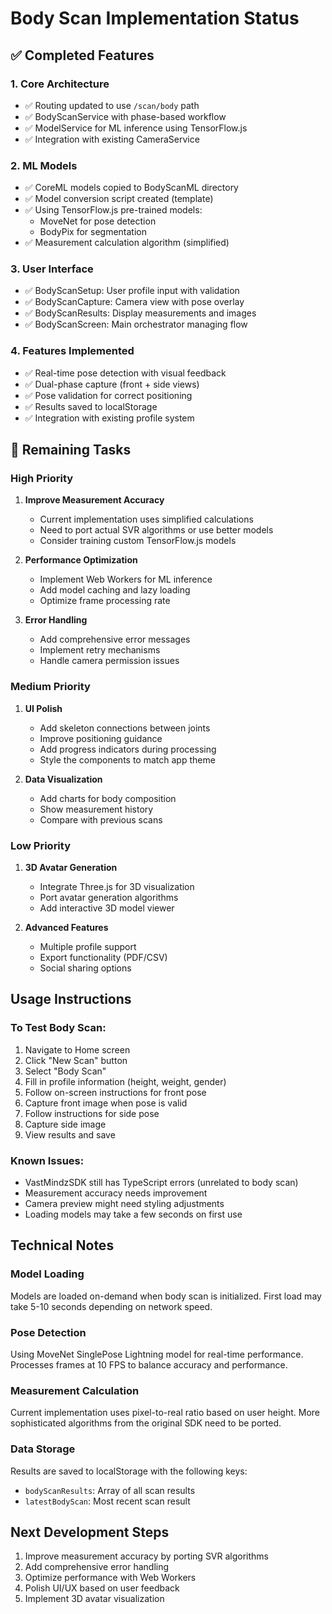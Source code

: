 # Body Scan Implementation Status

## ✅ Completed Features

### 1. Core Architecture
- ✅ Routing updated to use `/scan/body` path
- ✅ BodyScanService with phase-based workflow
- ✅ ModelService for ML inference using TensorFlow.js
- ✅ Integration with existing CameraService

### 2. ML Models
- ✅ CoreML models copied to BodyScanML directory
- ✅ Model conversion script created (template)
- ✅ Using TensorFlow.js pre-trained models:
  - MoveNet for pose detection
  - BodyPix for segmentation
- ✅ Measurement calculation algorithm (simplified)

### 3. User Interface
- ✅ BodyScanSetup: User profile input with validation
- ✅ BodyScanCapture: Camera view with pose overlay
- ✅ BodyScanResults: Display measurements and images
- ✅ BodyScanScreen: Main orchestrator managing flow

### 4. Features Implemented
- ✅ Real-time pose detection with visual feedback
- ✅ Dual-phase capture (front + side views)
- ✅ Pose validation for correct positioning
- ✅ Results saved to localStorage
- ✅ Integration with existing profile system

## 🚧 Remaining Tasks

### High Priority
1. **Improve Measurement Accuracy**
   - Current implementation uses simplified calculations
   - Need to port actual SVR algorithms or use better models
   - Consider training custom TensorFlow.js models

2. **Performance Optimization**
   - Implement Web Workers for ML inference
   - Add model caching and lazy loading
   - Optimize frame processing rate

3. **Error Handling**
   - Add comprehensive error messages
   - Implement retry mechanisms
   - Handle camera permission issues

### Medium Priority
1. **UI Polish**
   - Add skeleton connections between joints
   - Improve positioning guidance
   - Add progress indicators during processing
   - Style the components to match app theme

2. **Data Visualization**
   - Add charts for body composition
   - Show measurement history
   - Compare with previous scans

### Low Priority
1. **3D Avatar Generation**
   - Integrate Three.js for 3D visualization
   - Port avatar generation algorithms
   - Add interactive 3D model viewer

2. **Advanced Features**
   - Multiple profile support
   - Export functionality (PDF/CSV)
   - Social sharing options

## Usage Instructions

### To Test Body Scan:
1. Navigate to Home screen
2. Click "New Scan" button
3. Select "Body Scan"
4. Fill in profile information (height, weight, gender)
5. Follow on-screen instructions for front pose
6. Capture front image when pose is valid
7. Follow instructions for side pose
8. Capture side image
9. View results and save

### Known Issues:
- VastMindzSDK still has TypeScript errors (unrelated to body scan)
- Measurement accuracy needs improvement
- Camera preview might need styling adjustments
- Loading models may take a few seconds on first use

## Technical Notes

### Model Loading
Models are loaded on-demand when body scan is initialized. First load may take 5-10 seconds depending on network speed.

### Pose Detection
Using MoveNet SinglePose Lightning model for real-time performance. Processes frames at 10 FPS to balance accuracy and performance.

### Measurement Calculation
Current implementation uses pixel-to-real ratio based on user height. More sophisticated algorithms from the original SDK need to be ported.

### Data Storage
Results are saved to localStorage with the following keys:
- `bodyScanResults`: Array of all scan results
- `latestBodyScan`: Most recent scan result

## Next Development Steps
1. Improve measurement accuracy by porting SVR algorithms
2. Add comprehensive error handling
3. Optimize performance with Web Workers
4. Polish UI/UX based on user feedback
5. Implement 3D avatar visualization